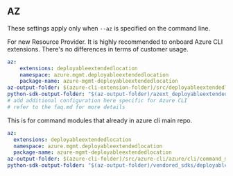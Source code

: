 ## AZ

These settings apply only when `--az` is specified on the command line.

For new Resource Provider. It is highly recommended to onboard Azure CLI extensions. There's no differences in terms of customer usage. 

``` yaml $(az) && $(target-mode) != 'core'
az:
    extensions: deployableextendedlocation
    namespace: azure.mgmt.deployableextendedlocation
    package-name: azure-mgmt-deployableextendedlocation
az-output-folder: $(azure-cli-extension-folder)/src/deployableextendedlocation
python-sdk-output-folder: "$(az-output-folder)/azext_deployableextendedlocation/vendored_sdks/deployableextendedlocation"
# add additional configuration here specific for Azure CLI
# refer to the faq.md for more details
```



This is for command modules that already in azure cli main repo. 
``` yaml $(az) && $(target-mode) == 'core'
az:
  extensions: deployableextendedlocation
  namespace: azure.mgmt.deployableextendedlocation
  package-name: azure-mgmt-deployableextendedlocation
az-output-folder: $(azure-cli-folder)/src/azure-cli/azure/cli/command_modules/deployableextendedlocation
python-sdk-output-folder: "$(az-output-folder)/vendored_sdks/deployableextendedlocation"
``` 